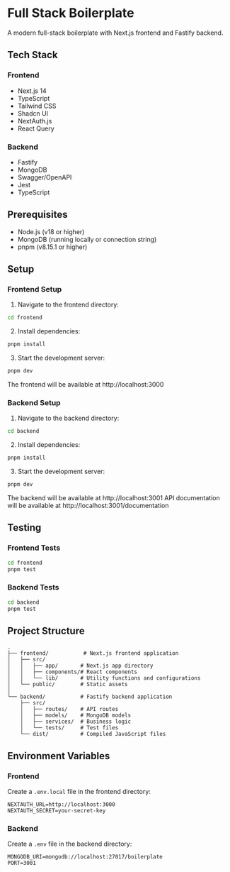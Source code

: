# Full Stack Boilerplate

A modern full-stack boilerplate with Next.js frontend and Fastify backend.

## Tech Stack

### Frontend

- Next.js 14
- TypeScript
- Tailwind CSS
- Shadcn UI
- NextAuth.js
- React Query

### Backend

- Fastify
- MongoDB
- Swagger/OpenAPI
- Jest
- TypeScript

## Prerequisites

- Node.js (v18 or higher)
- MongoDB (running locally or connection string)
- pnpm (v8.15.1 or higher)

## Setup

### Frontend Setup

1. Navigate to the frontend directory:

```bash
cd frontend
```

2. Install dependencies:

```bash
pnpm install
```

3. Start the development server:

```bash
pnpm dev
```

The frontend will be available at http://localhost:3000

### Backend Setup

1. Navigate to the backend directory:

```bash
cd backend
```

2. Install dependencies:

```bash
pnpm install
```

3. Start the development server:

```bash
pnpm dev
```

The backend will be available at http://localhost:3001
API documentation will be available at http://localhost:3001/documentation

## Testing

### Frontend Tests

```bash
cd frontend
pnpm test
```

### Backend Tests

```bash
cd backend
pnpm test
```

## Project Structure

```
.
├── frontend/           # Next.js frontend application
│   ├── src/
│   │   ├── app/       # Next.js app directory
│   │   ├── components/# React components
│   │   └── lib/       # Utility functions and configurations
│   └── public/        # Static assets
│
└── backend/           # Fastify backend application
    ├── src/
    │   ├── routes/    # API routes
    │   ├── models/    # MongoDB models
    │   ├── services/  # Business logic
    │   └── tests/     # Test files
    └── dist/          # Compiled JavaScript files
```

## Environment Variables

### Frontend

Create a `.env.local` file in the frontend directory:

```
NEXTAUTH_URL=http://localhost:3000
NEXTAUTH_SECRET=your-secret-key
```

### Backend

Create a `.env` file in the backend directory:

```
MONGODB_URI=mongodb://localhost:27017/boilerplate
PORT=3001
```
